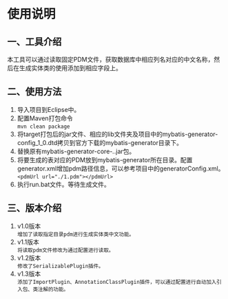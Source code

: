 #	使用说明
## 	一、工具介绍
   本工具可以通过读取固定PDM文件，获取数据库中相应列名对应的中文名称，然后在生成实体类的使用添加到相应字段上。

##  二、使用方法
   1. 导入项目到Eclipse中。
   2. 配置Maven打包命令  
   `mvn clean package`
   3. 将target打包后的jar文件、相应的lib文件夹及项目中的mybatis-generator-config_1_0.dtd拷贝到官方下载的mybatis-generator目录下。
   4. 替换原有mybatis-generator-core-*.*.jar包。
   5. 将要生成的表对应的PDM放到mybatis-generator所在目录。配置generator.xml增加pdm路径信息，可以参考项目中的generatorConfig.xml。  
   `<pdmUrl url="./1.pdm"></pdmUrl>`
   6. 执行run.bat文件。等待生成文件。
	

##  三、版本介绍
   1. v1.0版本  
   `增加了读取指定目录pdm进行生成实体类中文功能。`
   2. v1.1版本  
   `将读取pdm文件修改为通过配置进行读取。`
   3. v1.2版本  
   `修改了SerializablePlugin插件。`
   4. v1.3版本  
   `添加了ImportPlugin、AnnotationClassPlugin插件，可以通过配置进行自动加入引入包、类注解的功能。`